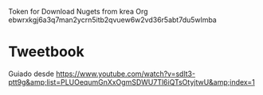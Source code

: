 Token for Download Nugets from krea Org
ebwrxkgj6a3q7man2ycrn5itb2qvuew6w2vd36r5abt7du5wlmba


# Tweetbook
Guiado desde https://www.youtube.com/watch?v=sdlt3-ptt9g&amp;list=PLUOequmGnXxOgmSDWU7Tl6iQTsOtyjtwU&amp;index=1
